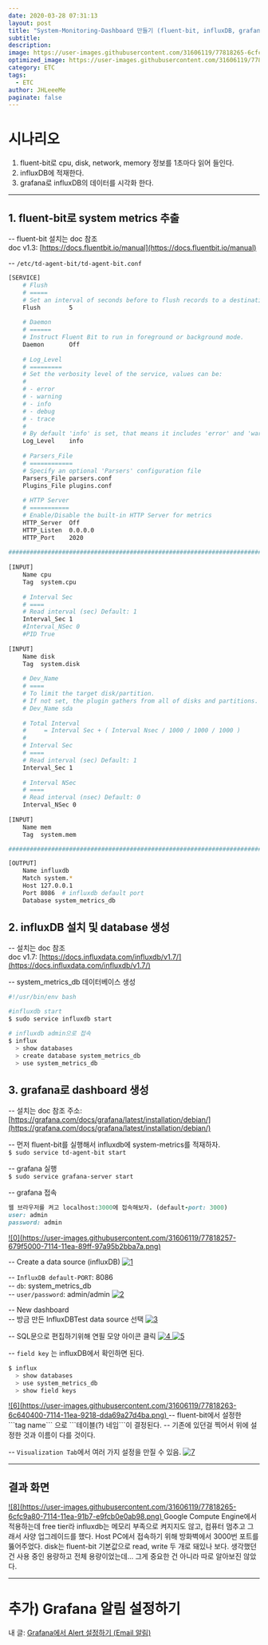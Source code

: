 ```yaml
---
date: 2020-03-28 07:31:13
layout: post
title: "System-Monitoring-Dashboard 만들기 (fluent-bit, influxDB, grafana)"
subtitle:
description:
image: https://user-images.githubusercontent.com/31606119/77818265-6cfc9a80-7114-11ea-91b7-e9fcb0e0ab98.png
optimized_image: https://user-images.githubusercontent.com/31606119/77818265-6cfc9a80-7114-11ea-91b7-e9fcb0e0ab98.png
category: ETC
tags:
  - ETC
author: JHLeeeMe
paginate: false
---
```


# 시나리오
1. fluent-bit로 cpu, disk, network, memory 정보를 1초마다 읽어 들인다.
2. influxDB에 적재한다.
3. grafana로 influxDB의 데이터를 시각화 한다.

---

## 1. fluent-bit로 system metrics 추출
-- fluent-bit 설치는 doc 참조  
doc v1.3: [https://docs.fluentbit.io/manual](https://docs.fluentbit.io/manual)

-- ```/etc/td-agent-bit/td-agent-bit.conf```
```bash
[SERVICE]                                                                
    # Flush                                                              
    # =====                                                              
    # Set an interval of seconds before to flush records to a destination
    Flush        5                                                           
                                                                             
    # Daemon                                                                 
    # ======                                                                 
    # Instruct Fluent Bit to run in foreground or background mode.           
    Daemon       Off                                                         
                                                                             
    # Log_Level                                                              
    # =========                                                              
    # Set the verbosity level of the service, values can be:                 
    #                                                                        
    # - error                                                                
    # - warning                                                              
    # - info                                                                 
    # - debug                                                                
    # - trace                                                                
    #                                                                        
    # By default 'info' is set, that means it includes 'error' and 'warning'.
    Log_Level    info                                                        
                                                                             
    # Parsers_File                                                           
    # ============                                                           
    # Specify an optional 'Parsers' configuration file                       
    Parsers_File parsers.conf                                                
    Plugins_File plugins.conf                                                
                                                                             
    # HTTP Server                                                            
    # ===========                                                            
    # Enable/Disable the built-in HTTP Server for metrics                    
    HTTP_Server  Off                                                         
    HTTP_Listen  0.0.0.0                                                     
    HTTP_Port    2020                                                        
                                                                             
#############################################################################
                                                                             
[INPUT]                                                                      
    Name cpu                                                                 
    Tag  system.cpu                                                          
                                                                             
    # Interval Sec                                                           
    # ====                                                                   
    # Read interval (sec) Default: 1                                         
    Interval_Sec 1                                                           
    #Interval_NSec 0                                                         
    #PID True                       
    
[INPUT]                                                                      
    Name disk                                                                
    Tag  system.disk                                                         
                                                                             
    # Dev_Name                                                               
    # ====                                                                   
    # To limit the target disk/partition.                                    
    # If not set, the plugin gathers from all of disks and partitions.       
    # Dev_Name sda                                                           
                                                                             
    # Total Interval                                                         
    #     = Interval Sec + ( Interval Nsec / 1000 / 1000 / 1000 )            
    #                                                                        
    # Interval Sec                                                           
    # ====                                                                   
    # Read interval (sec) Default: 1                                         
    Interval_Sec 1                                                           
                                                                             
    # Interval NSec                                                          
    # ====                                                                   
    # Read interval (nsec) Default: 0                                        
    Interval_NSec 0                                                          
                                                                             
[INPUT]                                                                      
    Name mem                                                                 
    Tag  system.mem   

#############################################################################

[OUTPUT]
    Name influxdb
    Match system.*
    Host 127.0.0.1
    Port 8086  # influxdb default port
    Database system_metrics_db
```

## 2. influxDB 설치 및 database 생성
-- 설치는 doc 참조  
doc v1.7: [https://docs.influxdata.com/influxdb/v1.7/](https://docs.influxdata.com/influxdb/v1.7/)

-- system_metrics_db 데이터베이스 생성
```bash
#!/usr/bin/env bash

#influxdb start
$ sudo service influxdb start

# influxdb admin으로 접속
$ influx
  > show databases
  > create database system_metrics_db
  > use system_metrics_db
```

## 3. grafana로 dashboard 생성
-- 설치는 doc 참조
주소: [https://grafana.com/docs/grafana/latest/installation/debian/](https://grafana.com/docs/grafana/latest/installation/debian/)

-- 먼저 fluent-bit를 실행해서 influxdb에 system-metrics를 적재하자.  
```$ sudo service td-agent-bit start```

-- grafana 실행  
```$ sudo service grafana-server start```

-- grafana 접속
```ruby
웹 브라우저를 켜고 localhost:3000에 접속해보자. (default-port: 3000)
user: admin
password: admin
```
<a href="https://user-images.githubusercontent.com/31606119/77818257-679f5000-7114-11ea-89ff-97a95b2bba7a.png">
![0](https://user-images.githubusercontent.com/31606119/77818257-679f5000-7114-11ea-89ff-97a95b2bba7a.png)
</a>

-- Create a data source (influxDB)
<a href="https://user-images.githubusercontent.com/31606119/77818258-69691380-7114-11ea-9b25-09e63e34db8f.png">
![1](https://user-images.githubusercontent.com/31606119/77818258-69691380-7114-11ea-9b25-09e63e34db8f.png)
</a>

-- ```InfluxDB default-PORT```: 8086  
-- ```db```: system_metrics_db  
-- ```user/password```: admin/admin
<a href="https://user-images.githubusercontent.com/31606119/77818259-6a01aa00-7114-11ea-873b-83c2c3da7051.png">
![2](https://user-images.githubusercontent.com/31606119/77818259-6a01aa00-7114-11ea-873b-83c2c3da7051.png)
</a>

-- New dashboard  
-- 방금 만든 InfluxDBTest data source 선택
<a href="https://user-images.githubusercontent.com/31606119/77818260-6a9a4080-7114-11ea-8087-e0f19da19c34.png">
![3](https://user-images.githubusercontent.com/31606119/77818260-6a9a4080-7114-11ea-8087-e0f19da19c34.png)
</a>

-- SQL문으로 편집하기위해 연필 모양 아이콘 클릭
<a href="https://user-images.githubusercontent.com/31606119/77818261-6b32d700-7114-11ea-9bd4-20f501ed9954.png">
![4](https://user-images.githubusercontent.com/31606119/77818261-6b32d700-7114-11ea-9bd4-20f501ed9954.png)
</a>
<a href="https://user-images.githubusercontent.com/31606119/77818262-6bcb6d80-7114-11ea-8581-1578fb68f58e.png">
![5](https://user-images.githubusercontent.com/31606119/77818262-6bcb6d80-7114-11ea-8581-1578fb68f58e.png)
</a>

-- ```field key``` 는 influxDB에서 확인하면 된다.
```bash
$ influx
  > show databases
  > use system_metrics_db
  > show field keys
```
<a href="https://user-images.githubusercontent.com/31606119/77818263-6c640400-7114-11ea-9218-dda69a27d4ba.png">
![6](https://user-images.githubusercontent.com/31606119/77818263-6c640400-7114-11ea-9218-dda69a27d4ba.png)
</a>
-- fluent-bit에서 설정한 ```tag name``` 으로 ```테이블(?) 네임```이 결정된다.  
-- 기존에 있던걸 찍어서 위에 설정한 것과 이름이 다를 것이다.

-- ```Visualization Tab```에서 여러 가지 설정을 만질 수 있음.
<a href="https://user-images.githubusercontent.com/31606119/77818264-6cfc9a80-7114-11ea-83f9-e99b437f547e.png">
![7](https://user-images.githubusercontent.com/31606119/77818264-6cfc9a80-7114-11ea-83f9-e99b437f547e.png)
</a>

---

## 결과 화면
<a href="https://user-images.githubusercontent.com/31606119/77818265-6cfc9a80-7114-11ea-91b7-e9fcb0e0ab98.png">
![8](https://user-images.githubusercontent.com/31606119/77818265-6cfc9a80-7114-11ea-91b7-e9fcb0e0ab98.png)
</a>
Google Compute Engine에서 적용하는데  
free tier라 influxdb는 메모리 부족으로 켜지지도 않고,  
컴퓨터 멈추고 그래서 사양 업그레이드를 했다.  
Host PC에서 접속하기 위해 방화벽에서 3000번 포트를 뚫어주었다.  
disk는 fluent-bit 기본값으로 read, write 두 개로 돼있나 보다.  
생각했던 건 사용 중인 용량하고 전체 용량이었는데...  
그게 중요한 건 아니라 따로 알아보진 않았다.

---

# 추가) Grafana 알림 설정하기
내 글: [Grafana에서 Alert 설정하기 (Email 알림)](https://jhleeeme.github.io/alerting-grafana/)
